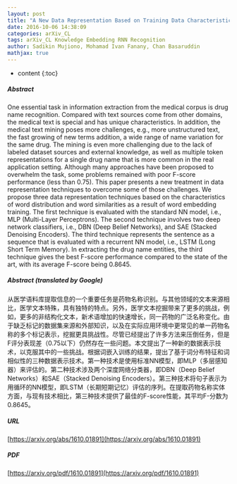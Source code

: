 ```yaml
---
layout: post
title: "A New Data Representation Based on Training Data Characteristics to Extract Drug Named-Entity in Medical Text"
date: 2016-10-06 14:38:09
categories: arXiv_CL
tags: arXiv_CL Knowledge Embedding RNN Recognition
author: Sadikin Mujiono, Mohamad Ivan Fanany, Chan Basaruddin
mathjax: true
---
```


* content
{:toc}

##### Abstract
One essential task in information extraction from the medical corpus is drug name recognition. Compared with text sources come from other domains, the medical text is special and has unique characteristics. In addition, the medical text mining poses more challenges, e.g., more unstructured text, the fast growing of new terms addition, a wide range of name variation for the same drug. The mining is even more challenging due to the lack of labeled dataset sources and external knowledge, as well as multiple token representations for a single drug name that is more common in the real application setting. Although many approaches have been proposed to overwhelm the task, some problems remained with poor F-score performance (less than 0.75). This paper presents a new treatment in data representation techniques to overcome some of those challenges. We propose three data representation techniques based on the characteristics of word distribution and word similarities as a result of word embedding training. The first technique is evaluated with the standard NN model, i.e., MLP (Multi-Layer Perceptrons). The second technique involves two deep network classifiers, i.e., DBN (Deep Belief Networks), and SAE (Stacked Denoising Encoders). The third technique represents the sentence as a sequence that is evaluated with a recurrent NN model, i.e., LSTM (Long Short Term Memory). In extracting the drug name entities, the third technique gives the best F-score performance compared to the state of the art, with its average F-score being 0.8645.

##### Abstract (translated by Google)
从医学语料库提取信息的一个重要任务是药物名称识别。与其他领域的文本来源相比，医学文本特殊，具有独特的特点。另外，医学文本挖掘带来了更多的挑战，例如，更多的非结构化文本，新术语增加的快速增长，同一药物的广泛名称变化。由于缺乏标记的数据集来源和外部知识，以及在实际应用环境中更常见的单一药物名称的多个标记表示，挖掘更具挑战性。尽管已经提出了许多方法来压倒任务，但是F评分表现差（0.75以下）仍然存在一些问题。本文提出了一种新的数据表示技术，以克服其中的一些挑战。根据词嵌入训练的结果，提出了基于词分布特征和词相似性的三种数据表示技术。第一种技术是使用标准NN模型，即MLP（多层感知器）来评估的。第二种技术涉及两个深度网络分类器，即DBN（Deep Belief Networks）和SAE（Stacked Denoising Encoders）。第三种技术将句子表示为用循环的NN模型，即LSTM（长期短期记忆）评估的序列。在提取药物名称实体方面，与现有技术相比，第三种技术提供了最佳的F-score性能，其平均F-分数为0.8645。

##### URL
[https://arxiv.org/abs/1610.01891](https://arxiv.org/abs/1610.01891)

##### PDF
[https://arxiv.org/pdf/1610.01891](https://arxiv.org/pdf/1610.01891)

